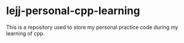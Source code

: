 # lejj-personal-cpp-learning
This is a repository used to store my personal practice code during my learning of cpp.
